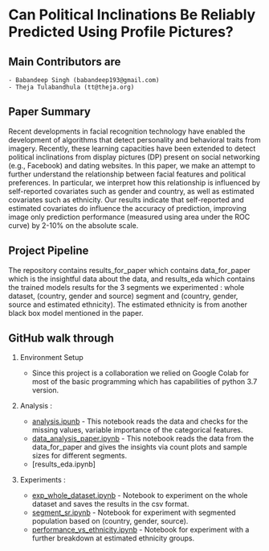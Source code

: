 # Can Political Inclinations Be Reliably Predicted Using Profile Pictures?

## Main Contributors are 
    - Babandeep Singh (babandeep193@gmail.com)
    - Theja Tulabandhula (tt@theja.org)

## Paper Summary
Recent developments in facial recognition technology have enabled the development of algorithms that detect personality and behavioral traits from imagery. Recently, these learning capacities have been extended to detect political inclinations from display pictures (DP) present on social networking (e.g., Facebook) and dating websites. In this paper, we make an attempt to further understand the relationship between facial features and political preferences. In particular, we interpret how this relationship is influenced by self-reported covariates such as gender and country, as well as estimated covariates such as ethnicity. Our results indicate that self-reported and estimated covariates do influence the accuracy of prediction, improving image only prediction performance (measured using area under the ROC curve) by 2-10% on the absolute scale. 

## Project Pipeline

The repository contains results_for_paper which contains data_for_paper which is the insightful data about the data, and results_eda which contains the trained models results for the 3 segments we experimented : whole dataset, (country, gender and source) segment and (country, gender, source and estimated ethnicity). The estimated ethnicity is from another black box model mentioned in the paper. 

## GitHub walk through

1. Environment Setup 
    - Since this project is a collaboration we relied on Google Colab for most of the basic programming which has capabilities of python 3.7 version.
    
2. Analysis :
    - [analysis.ipunb](https://github.com/thejat/facial-political-recognition/blob/master/analysis.ipynb) - This notebook reads the data and checks for the missing values, variable importance of the categorical features. 
    - [data_analysis_paper.ipynb](https://github.com/thejat/facial-political-recognition/blob/master/data_analysis_paper.ipynb) - This notebook reads the data from the data_for_paper and gives the insights via count plots and sample sizes for different segments.
    - [results_eda.ipynb]
3. Experiments :
    - [exp_whole_dataset.ipynb](https://github.com/thejat/facial-political-recognition/blob/master/exp_whole_dataset.ipynb) - Notebook to experiment on the whole dataset and saves the results in the csv format.
    - [segment_sr.ipynb](https://github.com/thejat/facial-political-recognition/blob/master/segment_sr.ipynb) - Notebook for experiment with segmented population based on (country, gender, source). 
    - [performance_vs_ethnicity.ipynb](https://github.com/thejat/facial-political-recognition/blob/master/performance_vs_ethnicity.ipynb) - Notebook for experiment with a further breakdown at estimated ethnicity groups. 
    
    
